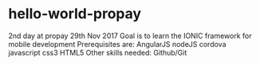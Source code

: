 # hello-world-propay
2nd day at propay 29th Nov 2017
Goal is to learn the IONIC framework for mobile development
Prerequisites are:
	AngularJS
	nodeJS
	cordova
	javascript
	css3
	HTML5
Other skills needed:
	Github/Git
